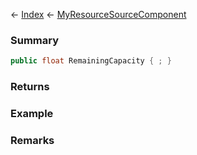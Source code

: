 ← [Index](Api-Index) ← [MyResourceSourceComponent](Sandbox.Game.EntityComponents.MyResourceSourceComponent)

### Summary

```csharp
public float RemainingCapacity { ; }
```

### Returns

### Example

### Remarks

